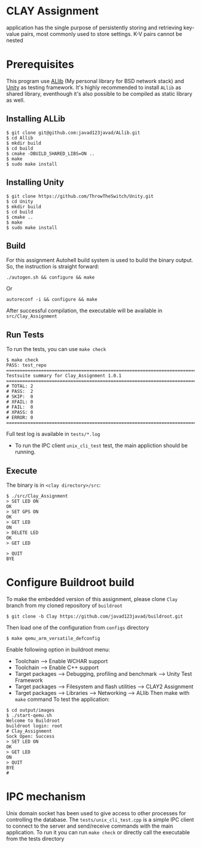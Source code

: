 # CLAY Assignment
application has the single purpose of persistently storing and retrieving key-value pairs, most commonly used to store settings. K-V pairs
cannot be nested

# Prerequisites
This program use [ALlib](https://github.com/javad123javad/ALlib) (My personal library for BSD network stack) and [Unity](http://www.throwtheswitch.org/unity) as testing framework. 
It's highly recommended to install `ALlib` as shared library, eventhough it's also possible to be compiled as static library as well.
## Installing ALLib
```shell
$ git clone git@github.com:javad123javad/ALlib.git
$ cd Allib
$ mkdir build
$ cd build
$ cmake -DBUILD_SHARED_LIBS=ON ..
$ make
$ sudo make install
```
## Installing Unity
```shell
$ git clone https://github.com/ThrowTheSwitch/Unity.git
$ cd Unity
$ mkdir build
$ cd build
$ cmake ..
$ make
$ sudo make install
```

## Build
For this assignment Autohell build system is used to build the binary output. So, the instruction is straight forward:
```shell
./autogen.sh && configure && make
```
Or
```shell
autoreconf -i && configure && make
```
After successful compilation, the executable will be available in `src/Clay_Assignment`
## Run Tests
To run the tests, you can use `make check`
```shell
$ make check
PASS: test_repo
============================================================================
Testsuite summary for Clay_Assignment 1.0.1
============================================================================
# TOTAL: 2
# PASS:  2
# SKIP:  0
# XFAIL: 0
# FAIL:  0
# XPASS: 0
# ERROR: 0
============================================================================

```
Full test log is available in `tests/*.log`
* To run the IPC client `unix_cli_test` test, the main appliction should be running. 

## Execute

The binary is in `<clay directory>/src`:
```shell
$ ./src/Clay_Assignment 
> SET LED ON
OK
> SET GPS ON
OK
> GET LED
ON
> DELETE LED
OK
> GET LED

> QUIT
BYE
```

# Configure Buildroot build
To make the embedded version of this assignment, please clone `Clay` branch from my cloned repository of `buildroot`
```shell
$ git clone -b Clay https://github.com/javad123javad/buildroot.git
```
Then load one of the configuration from `configs` directory
```shell
$ make qemu_arm_versatile_defconfig
```
Enable following option in buildroot menu:
* Toolchain -->  Enable WCHAR support 
* Toolchain -->  Enable C++ support
* Target packages --> Debugging, profiling and benchmark --> Unity Test Framework
* Target packages --> Filesystem and flash utilities --> CLAY2 Assignment
* Target packages --> Libraries --> Networking --> ALlib
Then make with `make` command
To test the application:
```shell
$ cd output/images
$ ./start-qemu.sh
Welcome to Buildroot
buildroot login: root
# Clay_Assignment 
Sock Open: Success
> SET LED ON
OK
> GET LED
ON
> QUIT
BYE
# 
```
# IPC mechanism
Unix domain socket has been used to give access to other processes for controlling the database. The `tests/unix_cli_test.cpp` is a simple IPC client to connect to the server and send/receive commands with the main application.
To run it you can run `make check` or directly call the executable from the tests directory 
